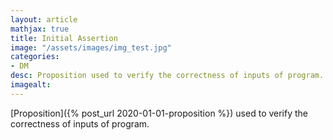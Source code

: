 ```yaml
---
layout: article
mathjax: true
title: Initial Assertion
image: "/assets/images/img_test.jpg"
categories:
- DM
desc: Proposition used to verify the correctness of inputs of program. 
imagealt: 
---
```


[Proposition]({% post_url 2020-01-01-proposition %}) used to verify the correctness of inputs of program.